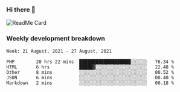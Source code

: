 ### Hi there 👋

<!--
**itzcy/itzcy** is a ✨ _special_ ✨ repository because its `README.md` (this file) appears on your GitHub profile.

Here are some ideas to get you started:

- 🔭 I’m currently working on ...
- 🌱 I’m currently learning ...
- 👯 I’m looking to collaborate on ...
- 🤔 I’m looking for help with ...
- 💬 Ask me about ...
- 📫 How to reach me: ...
- 😄 Pronouns: ...
- ⚡ Fun fact: ...
-->
![ReadMe Card](https://github-readme-stats.vercel.app/api?username=itzcy&show_icons=true&title_color=2d3198&icon_color=797cb8&text_color=24292e&bg_color=f6f8fa)

### Weekly development breakdown
<!--START_SECTION:waka-->
```text
Week: 21 August, 2021 - 27 August, 2021

PHP        20 hrs 22 mins  ███████████████████░░░░░░   76.34 % 
HTML       6 hrs           █████▓░░░░░░░░░░░░░░░░░░░   22.48 % 
Other      8 mins          ░░░░░░░░░░░░░░░░░░░░░░░░░   00.52 % 
JSON       6 mins          ░░░░░░░░░░░░░░░░░░░░░░░░░   00.40 % 
Markdown   2 mins          ░░░░░░░░░░░░░░░░░░░░░░░░░   00.18 % 
```
<!--END_SECTION:waka-->
